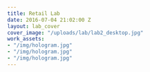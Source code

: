 ```yaml
---
title: Retail Lab
date: 2016-07-04 21:02:00 Z
layout: lab_cover
cover_image: "/uploads/lab/lab2_desktop.jpg"
work_assets:
- "/img/hologram.jpg"
- "/img/hologram.jpg"
- "/img/hologram.jpg"
---
```

